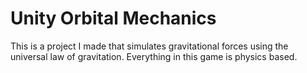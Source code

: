 # Unity Orbital Mechanics
This is a project I made that simulates gravitational forces using the universal law of gravitation. Everything in this game is physics based.
